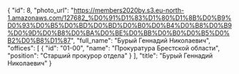 {
    "id": 8,
    "photo_url": "https://members2020by.s3.eu-north-1.amazonaws.com/127682_%D0%91%D1%83%D1%80%D1%8B%D0%B9%D0%93%D0%B5%D0%BD%D0%BD%D0%B0%D0%B4%D0%B8%D0%B9%D0%9D%D0%B8%D0%BA%D0%BE%D0%BB%D0%B0%D0%B5%D0%B2%D0%B8%D1%87",
    "full_name": "Бурый Геннадий Николаевич",
    "offices": [
        {
            "id": "01-00",
            "name": "Прокуратура Брестской области",
            "position": "Старший прокурор отдела"
        }
    ],
    "title": "Бурый Геннадий Николаевич"
}